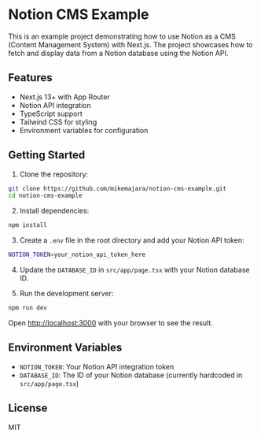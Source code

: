 # Notion CMS Example

This is an example project demonstrating how to use Notion as a CMS (Content Management System) with Next.js. The project showcases how to fetch and display data from a Notion database using the Notion API.

## Features

- Next.js 13+ with App Router
- Notion API integration
- TypeScript support
- Tailwind CSS for styling
- Environment variables for configuration

## Getting Started

1. Clone the repository:

```bash
git clone https://github.com/mikemajara/notion-cms-example.git
cd notion-cms-example
```

2. Install dependencies:

```bash
npm install
```

3. Create a `.env` file in the root directory and add your Notion API token:

```bash
NOTION_TOKEN=your_notion_api_token_here
```

4. Update the `DATABASE_ID` in `src/app/page.tsx` with your Notion database ID.

5. Run the development server:

```bash
npm run dev
```

Open [http://localhost:3000](http://localhost:3000) with your browser to see the result.

## Environment Variables

- `NOTION_TOKEN`: Your Notion API integration token
- `DATABASE_ID`: The ID of your Notion database (currently hardcoded in `src/app/page.tsx`)

## License

MIT
